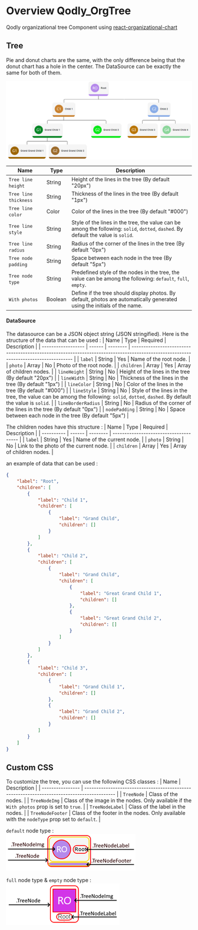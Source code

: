 # Overview Qodly_OrgTree

Qodly organizational tree Component using [react-organizational-chart](https://apexcharts.com/)

## Tree

Pie and donut charts are the same, with the only difference being that the donut chart has a hole in the center.
The DataSource can be exactly the same for both of them.

![Example of default organizational tree](Resources/default.png)

| Name                  | Type    | Description                                                                                                                         |
| --------------------- | ------- | ----------------------------------------------------------------------------------------------------------------------------------- |
| `Tree line height`    | String  | Height of the lines in the tree  (By default  "20px")                                                                               |
| `Tree line thickness` | String  | Thickness of the lines in the tree  (By default  "1px")                                                                             |
| `Tree line color`     | Color   | Color of the lines in the tree  (By default  "#000")                                                                                |
| `Tree line style`     | String  | Style of the lines in the tree, the value can be among the following: `solid`, `dotted`, `dashed`. By default the value is `solid`. |
| `Tree line radius`    | String  | Radius of the corner of the lines in the tree  (By default  "0px")                                                                  |
| `Tree node padding`   | String  | Space between each node in the tree  (By default  "5px")                                                                            |
| `Tree node type`      | String  | Predefined style of the nodes in the tree, the value can be among the following: `default`, `full`, `empty`.                        |
| `With photos`         | Boolean | Define if the tree should display photos. By default, photos are automatically generated using the initials of the name.            |

#### DataSource

The datasource can be a JSON object string (JSON stringified).
Here is the structure of the data that can be used :
| Name               | Type   | Required | Description                                                                                                                         |
| ------------------ | ------ | -------- | ----------------------------------------------------------------------------------------------------------------------------------- |
| `label`            | String | Yes      | Name of the root node.                                                                                                              |
| `photo`            | Array  | No       | Photo of the root node.                                                                                                             |
| `children`         | Array  | Yes      | Array of children nodes.                                                                                                            |
| `lineHeight`       | String | No       | Height of the lines in the tree  (By default  "20px")                                                                               |
| `lineWidth`        | String | No       | Thickness of the lines in the tree  (By default  "1px")                                                                             |
| `lineColor`        | String | No       | Color of the lines in the tree  (By default  "#000")                                                                                |
| `lineStyle`        | String | No       | Style of the lines in the tree, the value can be among the following: `solid`, `dotted`, `dashed`. By default the value is `solid`. |
| `lineBorderRadius` | String | No       | Radius of the corner of the lines in the tree  (By default  "0px")                                                                  |
| `nodePadding`      | String | No       | Space between each node in the tree  (By default  "5px")                                                                            |

The children nodes have this structure :
| Name       | Type   | Required | Description                            |
| ---------- | ------ | -------- | -------------------------------------- |
| `label`    | String | Yes      | Name of the current node.              |
| `photo`    | String | No       | Link to the photo of the current node. |
| `children` | Array  | Yes      | Array of children nodes.               |

an example of data that can be used :

```Json
{
    "label": "Root",
    "children": [
        {
            "label": "Child 1",
            "children": [
                {
                    "label": "Grand Child",
                    "children": []
                }
            ]
        },
        {
            "label": "Child 2",
            "children": [
                {
                    "label": "Grand Child",
                    "children": [
                        {
                            "label": "Great Grand Child 1",
                            "children": []
                        },
                        {
                            "label": "Great Grand Child 2",
                            "children": []
                        }
                    ]
                }
            ]
        },
        {
            "label": "Child 3",
            "children": [
                {
                    "label": "Grand Child 1",
                    "children": []
                },
                {
                    "label": "Grand Child 2",
                    "children": []
                }
            ]
        }
    ]
}
```

## Custom CSS
To customize the tree, you can use the following CSS classes :
| Name             | Description                                                                                 |
| ---------------- | ------------------------------------------------------------------------------------------- |
| `TreeNode`       | Class of the nodes.                                                                         |
| `TreeNodeImg`    | Class of the image in the nodes. Only available if the `With photos` prop is set to `true`. |
| `TreeNodeLabel`  | Class of the label in the nodes.                                                            |
| `TreeNodeFooter` | Class of the footer in the nodes. Only available with the `nodeType` prop set to `default`. |

`default` node type :  
![Decomposition of the structure of the "default" type node](Resources/defaultNode.png)

`full` node type & `empty` node type :  
![Decomposition of the structure of the "empty" & "full" type node](Resources/emptyNode.png)
